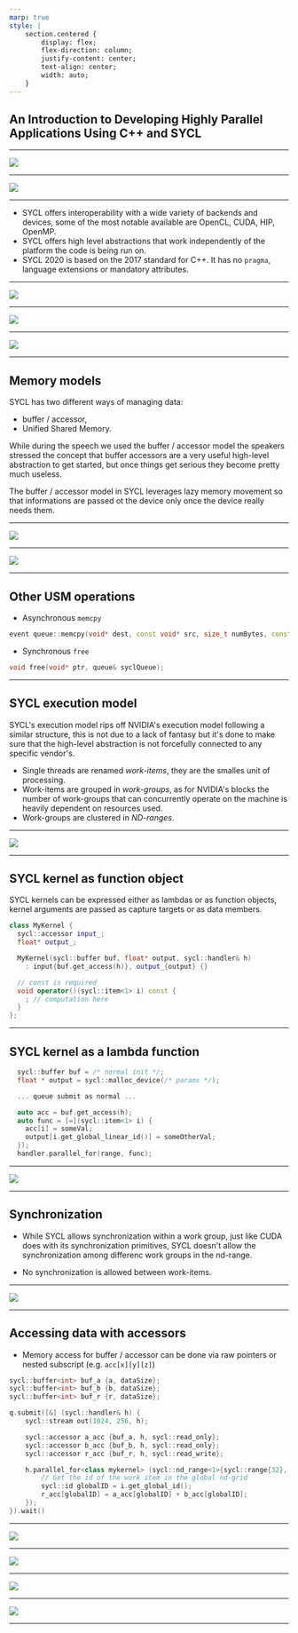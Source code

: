 ```yaml
---
marp: true
style: |
    section.centered {
        display: flex;
        flex-direction: column;
        justify-content: center;
        text-align: center;
        width: auto;
    }
---
```


<!-- _class: centered -->

## An Introduction to Developing Highly Parallel Applications Using C++ and SYCL

---

<!-- _class: centered -->

<img src="./img/what-is-sycl.png">

---

<!-- _class: centered -->

<img src="./img/sycl-compile.png">

---

- SYCL offers interoperability with a wide variety of backends and devices, some of the most notable available are OpenCL, CUDA, HIP, OpenMP.
- SYCL offers high level abstractions that work independently of the platform the code is being run on.
- SYCL 2020 is based on the 2017 standard for C++. It has no `pragma`, language extensions or mandatory attributes.

---

<!-- _class: centered -->

<img src="./img/sycl-interface.png">

---

<!-- _class: centered -->

<img src="./img/sycl-compile-model.png">

---

<!-- _class: centered -->

<img src="./img/sycl-queues.png">

---

## Memory models

SYCL has two different ways of managing data:
- buffer / accessor,
- Unified Shared Memory.

While during the speech we used the buffer / accessor model the speakers stressed the concept that buffer accessors are a very useful high-level abstraction to get started, but once things get serious they become pretty much useless.

The buffer / accessor model in SYCL leverages lazy memory movement so that informations are passed ot the device only once the device really needs them.

---

<!-- _class: centered -->

<img src="./img/buffer-accessor.png">

---

<!-- _class: centered -->

<img src="./img/usm-malloc-device.png">

---

## Other USM operations

- Asynchronous `memcpy`
```c++
event queue::memcpy(void* dest, const void* src, size_t numBytes, const std::vector &depEvents);
```

- Synchronous `free`
```c++
void free(void* ptr, queue& syclQueue);
```

---

## SYCL execution model

SYCL's execution model rips off NVIDIA's execution model following a similar structure, this is not due to a lack of fantasy but it's done to make sure that the high-level abstraction is not forcefully connected to any specific vendor's.

- Single threads are renamed _work-items_, they are the smalles unit of processing.
- Work-items are grouped in _work-groups_, as for NVIDIA's blocks the number of work-groups that can concurrently operate on the machine is heavily dependent on resources used.
- Work-groups are clustered in _ND-ranges_.

---

<!-- _class: centered -->

<img src="./img/sycl-nd-range.png">

---

## SYCL kernel as function object

SYCL kernels can be expressed either as lambdas or as function objects, kernel arguments are passed
as capture targets or as data members.

```c++
class MyKernel {
  sycl::accessor input_;
  float* output_;

  MyKernel(sycl::buffer buf, float* output, sycl::handler& h)
    : input{buf.get_access(h)}, output_{output} {}

  // const is required
  void operator()(sycl::item<1> i) const {
    ; // computation here
  }
};
```

---

## SYCL kernel as a lambda function

```c++
  sycl::buffer buf = /* normal init */;
  float * output = sycl::malloc_device(/* params */);

  ... queue submit as normal ...

  auto acc = buf.get_access(h);
  auto func = [=](sycl::item<1> i) {
    acc[i] = someVal;
    output[i.get_global_linear_id()] = someOtherVal;
  });
  handler.parallel_for(range, func);
```

---

<!-- _class: centered -->

<img src="./img/work-item-exec.png">

---

## Synchronization

- While SYCL allows synchronization within a work group, just like CUDA does with its synchronization primitives, SYCL doesn't allow the synchronization among differenc work groups in the nd-range.

- No synchronization is allowed between work-items.

---

<!-- _class: centered -->

<img src="./img/memory-model.png">

---

## Accessing data with accessors

- Memory access for buffer / accessor can be done via raw pointers or nested subscript (e.g. `acc[x][y][z]`)

```c++
sycl::buffer<int> buf_a {a, dataSize};
sycl::buffer<int> buf_b {b, dataSize};
sycl::buffer<int> buf_r {r, dataSize};

q.submit([&] (sycl::handler& h) {
    sycl::stream out(1024, 256, h); 

    sycl::accessor a_acc {buf_a, h, sycl::read_only};
    sycl::accessor b_acc {buf_b, h, sycl::read_only};
    sycl::accessor r_acc {buf_r, h, sycl::read_write};

    h.parallel_for<class mykernel> (sycl::nd_range<1>{sycl::range{32}, sycl::range{64}}, [=](sycl::nd_item<1> i) {
        // Get the id of the work item in the global nd-grid
        sycl::id globalID = i.get_global_id();
        r_acc[globalID] = a_acc[globalID] + b_acc[globalID]; 
    });
}).wait()
```

---

<!-- _class: centered -->

<img src="./img/data_dependency_1.png">

---

<!-- _class: centered -->

<img src="./img/data_dependency_2.png">

---

<!-- _class: centered -->

<img src="./img/concurrent_data_flow.png">


---



























<!-- _class: centered -->

<img src="./img/llm_training.png">

---

